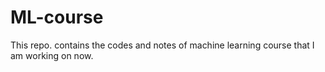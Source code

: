 # ML-course
This repo. contains the codes and notes of machine learning course that I am working on now. 
